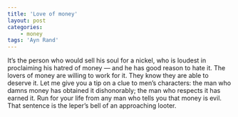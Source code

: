 ```yaml
---
title: 'Love of money'
layout: post
categories:
    - money
tags: 'Ayn Rand'
---
```


It’s the person who would sell his soul for a nickel, who is loudest in proclaiming his hatred of money — and he has good reason to hate it. The lovers of money are willing to work for it. They know they are able to deserve it. Let me give you a tip on a clue to men’s characters: the man who damns money has obtained it dishonorably; the man who respects it has earned it. Run for your life from any man who tells you that money is evil. That sentence is the leper’s bell of an approaching looter.